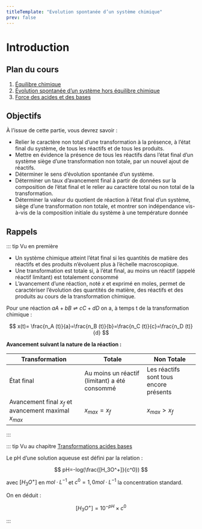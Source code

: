 ```yaml
---
titleTemplate: "Evolution spontanée d’un système chimique"
prev: false
---
```


# Introduction

## Plan du cours

1. [Équilibre chimique](equilibre-chimique.md)
2. [Évolution spontanée d’un système hors équilibre chimique](hors-equilibre-chimique.md)
3. [Force des acides et des bases](force-acides-bases.md)

## Objectifs

À l’issue de cette partie, vous devrez savoir :

- Relier le caractère non total d’une transformation à la présence, à l’état final du système, de tous les réactifs et de tous les produits.
- Mettre en évidence la présence de tous les réactifs dans l’état final d’un système siège d’une transformation non totale, par un nouvel ajout de réactifs.
- Déterminer le sens d’évolution spontanée d’un système.
- Déterminer un taux d’avancement final à partir de données sur la composition de l’état final et le relier au caractère total ou non total de la transformation.
- Déterminer la valeur du quotient de réaction à l’état final d’un système, siège d’une transformation non totale, et montrer son indépendance vis-à-vis de la composition initiale du système à une température donnée

## Rappels

::: tip Vu en première

- Un système chimique atteint l’état final si les quantités de matière des réactifs et des produits n’évoluent plus à l’échelle macroscopique.
- Une transformation est totale si, à l’état final, au moins un réactif (appelé réactif limitant) est totalement consommé
- L’avancement d’une réaction, noté $x$ et exprimé en moles, permet de caractériser l’évolution des quantités de matière, des réactifs et des produits au cours de la transformation chimique.

Pour une réaction $a A + b B ⇌c C + d D$ on a, à temps t de la transformation chimique :

$$
x(t)= \frac{n_A (t)}{a}=\frac{n_B (t)}{b}=\frac{n_C (t)}{c}=\frac{n_D (t)}{d}
$$

**Avancement suivant la nature de la réaction :**

| Transformation                                         | Totale                                        | Non Totale                             |
| ------------------------------------------------------ | --------------------------------------------- | -------------------------------------- |
| État final                                             | Au moins un réactif (limitant) a été consommé | Les réactifs sont tous encore présents |
| Avancement final $x_f$ et avancement maximal $x_{max}$ | $x_{max} = x_f$                               | $x_{max} > x_f$                        |

:::

::: tip Vu au chapitre [Transformations acides bases](../transformations-acides-bases/)

Le pH d’une solution aqueuse est défini par la relation :

$$
pH=-log(\frac{[H_3O^+]}{c^0})
$$

avec $[H_3O^+]$ en $mol·L^{-1}$ et $c^0=1,0 mol·L^{-1}$ la concentration standard.

On en déduit :

$$
[H_3O^+]=10^{-pH} \times c^0
$$

:::
